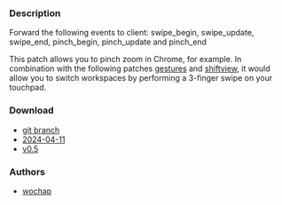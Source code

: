 ### Description
Forward the following events to client:
swipe_begin, swipe_update, swipe_end, pinch_begin, pinch_update and pinch_end

This patch allows you to pinch zoom in Chrome, for example. In combination with the following patches [gestures](https://codeberg.org/dwl/dwl-patches/wiki/gestures) and [shiftview](https://codeberg.org/dwl/dwl-patches/wiki/shiftview), it would allow you to switch workspaces by performing a 3-finger swipe on your touchpad.


### Download
- [git branch](https://codeberg.org/wochap/dwl/src/branch/v0.5/pointer-gestures-unstable-v1)
- [2024-04-11](https://codeberg.org/dwl/dwl-patches/raw/commit/c676de59d51e613bd52ac46c77a24b1cac9a61a1/pointer-gestures-unstable-v1/pointer-gestures-unstable-v1.patch)
- [v0.5](https://codeberg.org/dwl/dwl-patches/raw/commit/fc4146f3068dcd46035a2a11fe9d6109a97ae6d6/pointer-gestures-unstable-v1/pointer-gestures-unstable-v1.patch)

### Authors
- [wochap](https://codeberg.org/wochap)
